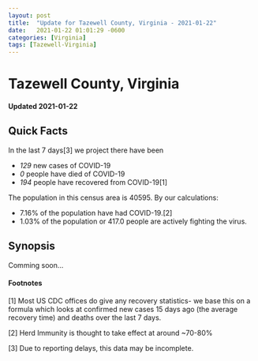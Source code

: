 ```yaml
---
layout: post
title:  "Update for Tazewell County, Virginia - 2021-01-22"
date:   2021-01-22 01:01:29 -0600
categories: [Virginia]
tags: [Tazewell-Virginia]
---
```


# Tazewell County, Virginia
#### Updated 2021-01-22

## Quick Facts

In the last 7 days[3] we project there have been
- *129* new cases of COVID-19
- *0* people have died of COVID-19
- *194* people have recovered from COVID-19[1]

The population in this census area is 40595. By our calculations:
- 7.16% of the population have had COVID-19.[2]
- 1.03% of the population or 417.0 people are actively fighting the virus.

## Synopsis

Comming soon...


#### Footnotes

[1] Most US CDC offices do give any recovery statistics- we base this on a formula which looks at confirmed new cases
15 days ago (the average recovery time) and deaths over the last 7 days.

[2] Herd Immunity is thought to take effect at around ~70-80%

[3] Due to reporting delays, this data may be incomplete.
 
    